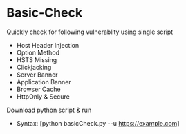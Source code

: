 # Basic-Check

Quickly check for following vulnerablity using single script

+ Host Header Injection
+ Option Method
+ HSTS Missing
+ Clickjacking
+ Server Banner
+ Application Banner
+ Browser Cache
+ HttpOnly & Secure


Download python script & run

+ Syntax: [python basicCheck.py --u https://example.com]
